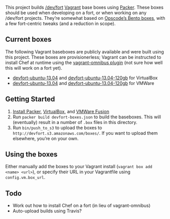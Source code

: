 This project builds [/dev/fort](http://devfort.com) [Vagrant](http://www.vagrantup.com/) base boxes using [Packer](http://www.packer.io/). These boxes should be used when developing on a fort, or when working on any /dev/fort projects. They’re somewhat based on [Opscode’s Bento boxes](https://github.com/opscode/bento/), with a few fort-centric tweaks (and a reduction in scope).

Current boxes
-------------

The following Vagrant baseboxes are publicly available and were built using this project. These boxes are provisionerless; Vagrant can be instructed to install Chef at runtime using the [vagrant-omnibus plugin](https://github.com/schisamo/vagrant-omnibus) (not sure how well this will work on a fort yet).

- [devfort-ubuntu-13.04](http://devfort.s3.amazonaws.com/boxes/devfort-ubuntu-13.04-provisionerless-virtualbox.box) and [devfort-ubuntu-13.04-120gb](http://devfort.s3.amazonaws.com/boxes/devfort-ubuntu-13.04-provisionerless-120gb-virtualbox.box) for VirtualBox
- [devfort-ubuntu-13.04](http://devfort.s3.amazonaws.com/boxes/devfort-ubuntu-13.04-provisionerless-vmware.box) and [devfort-ubuntu-13.04-120gb](http://devfort.s3.amazonaws.com/boxes/devfort-ubuntu-13.04-provisionerless-120gb-vmware.box) for VMWare

Getting Started
---------------

1. [Install Packer](http://www.packer.io/), [VirtualBox](https://www.virtualbox.org), and [VMWare Fusion](http://www.vmware.com/products/fusion/)
2. Run `packer build devfort-boxes.json` to build the baseboxes. This will (eventually) result in a number of `.box` files in this directory.
3. Run `bin/push_to_s3` to upload the boxes to `http://devfort.s3.amazonaws.com/boxes/`. If you want to upload them elsewhere, you’re on your own.

Using the boxes
---------------

Either manually add the boxes to your Vagrant install (`vagrant box add <name> <url>`), or specify their URL in your Vagrantfile using `config.vm.box_url`.

Todo
----

- Work out how to install Chef on a fort (in lieu of vagrant-omnibus)
- Auto-upload builds using Travis?
